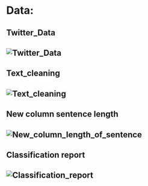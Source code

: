 # Data: 


## Twitter_Data
![Twitter_Data](https://github.com/user-attachments/assets/c60ce18d-1a56-489e-b135-e829609a9563)
--

## Text_cleaning
![Text_cleaning](https://github.com/user-attachments/assets/45a0205c-a5ff-410e-940f-11c497e0a788)
--

## New column sentence length
![New_column_length_of_sentence](https://github.com/user-attachments/assets/23998a56-a27c-4f8f-afd7-2cd580e7d325)
--

## Classification report
![Classification_report](https://github.com/user-attachments/assets/0f19969a-f4e2-4c13-8e17-31cb3484c6f8)
--

